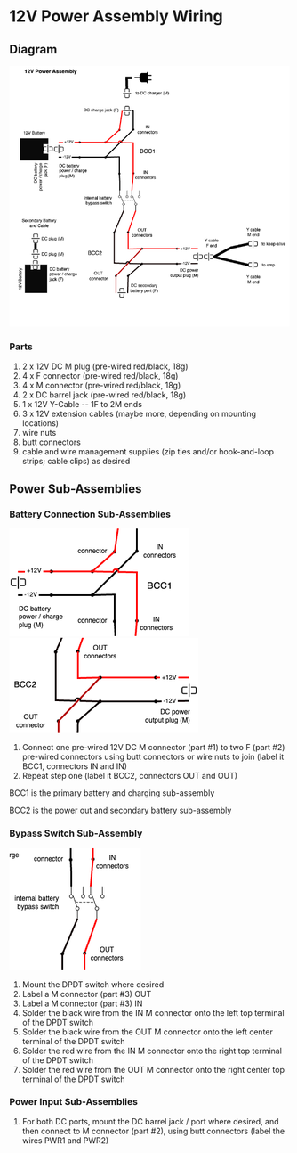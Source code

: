 # 12V Power Assembly Wiring

## Diagram

![12V Power Assembly Wiring Diagram](12V%20Power%20Assembly.png)

### Parts

1. 2 x 12V DC M plug (pre-wired red/black, 18g)
2. 4 x F connector (pre-wired red/black, 18g)
3. 4 x M connector (pre-wired red/black, 18g)
4. 2 x DC barrel jack (pre-wired red/black, 18g)
5. 1 x 12V Y-Cable -- 1F to 2M ends
6. 3 x 12V extension cables (maybe more, depending on mounting locations)
7. wire nuts
8. butt connectors
9. cable and wire management supplies (zip ties and/or hook-and-loop strips; cable clips) as desired

## Power Sub-Assemblies

### Battery Connection Sub-Assemblies

![12V Power Assembly - BCC1 Diagram](12V%20Power%20Assembly%20-%20BCC1.png)
![12V Power Assembly - BCC2 Diagram](12V%20Power%20Assembly%20-%20BCC2.png)


1. Connect one pre-wired 12V DC M connector (part #1) to two F (part #2) pre-wired connectors 
using butt connectors or wire nuts to join (label it BCC1, connectors IN and IN)
2. Repeat step one (label it BCC2, connectors OUT and OUT)

BCC1 is the primary battery and charging sub-assembly

BCC2 is the power out and secondary battery sub-assembly

### Bypass Switch Sub-Assembly

![Bypass Switch Sub-Assembly](Bypass%20Switch%20Sub-Assembly.png)

1. Mount the DPDT switch where desired
2. Label a M connector (part #3) OUT
3. Label a M connector (part #3) IN
4. Solder the black wire from the IN M connector onto the left top terminal of the DPDT switch
5. Solder the black wire from the OUT M connector onto the left center terminal of the DPDT switch
6. Solder the red wire from the IN M connector onto the right top terminal of the DPDT switch
7. Solder the red wire from the OUT M connector onto the right center top terminal of the DPDT 
   switch

### Power Input Sub-Assemblies

1. For both DC ports, mount the DC barrel jack / port where desired, and then connect to M 
connector (part #2), using butt connectors (label the wires PWR1 and PWR2)